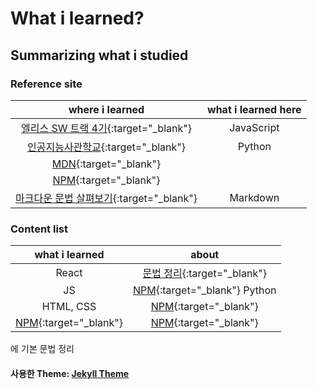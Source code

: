 # What i learned?

## Summarizing what i studied

### Reference site

|                                                                                         where i learned                                                                                         | what i learned here |
| :---------------------------------------------------------------------------------------------------------------------------------------------------------------------------------------------: | :-----------------: |
|                                                                [엘리스 SW 트랙 4기](https://elice.training/){:target="\_blank"}                                                                 |     JavaScript      |
|                                                                [인공지능사관학교](https://gj-aischool.or.kr/){:target="\_blank"}                                                                |       Python        |
|                                                                   [MDN](https://developer.mozilla.org/ko/){:target="\_blank"}                                                                   |                     |
|                                                                        [NPM](https://www.npmjs.com/){:target="\_blank"}                                                                         |                     |
| [마크다운 문법 살펴보기](https://docs.github.com/en/get-started/writing-on-github/getting-started-with-writing-and-formatting-on-github/basic-writing-and-formatting-syntax){:target="\_blank"} |      Markdown       |

### Content list

|                  what i learned                  |                                                         about                                                          |
| :----------------------------------------------: | :--------------------------------------------------------------------------------------------------------------------: |
|                      React                       | [문법 정리](https://github.com/leekh8/leekh8.github.io/blob/main/assets/lib/code/react-grammar.jsx){:target="\_blank"} |
|                        JS                        |                                [NPM](https://www.npmjs.com/){:target="\_blank"} Python                                 |
|                    HTML, CSS                     |                                    [NPM](https://www.npmjs.com/){:target="\_blank"}                                    |
| [NPM](https://www.npmjs.com/){:target="\_blank"} |                                    [NPM](https://www.npmjs.com/){:target="\_blank"}                                    |

에 기본 문법 정리

#### 사용한 Theme: [Jekyll Theme](./Chirpy-README.md)
